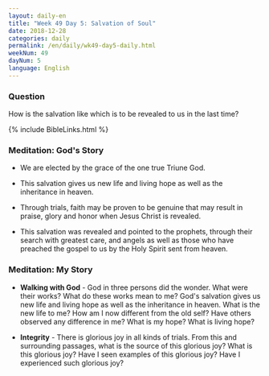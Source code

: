 ```yaml
---
layout: daily-en
title: "Week 49 Day 5: Salvation of Soul"
date: 2018-12-28 
categories: daily
permalink: /en/daily/wk49-day5-daily.html
weekNum: 49
dayNum: 5
language: English
---
```


### Question     
How is the salvation like which is to be revealed to us in the last time?

{% include BibleLinks.html %} 

### Meditation: God's Story   
+ We are elected by the grace of the one true Triune God. 

+ This salvation gives us new life and living hope as well as the inheritance in heaven. 

+ Through trials, faith may be proven to be genuine that may result in praise, glory and honor when Jesus Christ is revealed. 

+ This salvation was revealed and pointed to the prophets, through their search with greatest care, and angels as well as those who have preached the gospel to us by the Holy Spirit sent from heaven. 

### Meditation: My Story   
+ **Walking with God** - God in three persons did the wonder. What were their works? What do these works mean to me? God's salvation gives us new life and living hope as well as the inheritance in heaven. What is the new life to me? How am I now different from the old self? Have others observed any difference in me? What is my hope? What is living hope? 

+ **Integrity** - There is glorious joy in all kinds of trials. From this and surrounding passages, what is the source of this glorious joy? What is this glorious joy? Have I seen examples of this glorious joy? Have I experienced such glorious joy? 
